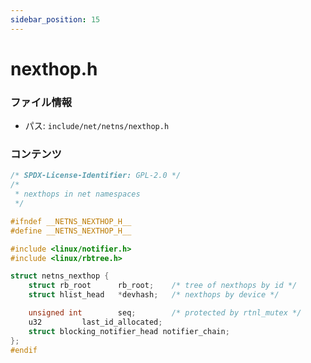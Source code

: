```yaml
---
sidebar_position: 15
---
```

# nexthop.h

### ファイル情報

- パス: `include/net/netns/nexthop.h`

### コンテンツ

```h
/* SPDX-License-Identifier: GPL-2.0 */
/*
 * nexthops in net namespaces
 */

#ifndef __NETNS_NEXTHOP_H__
#define __NETNS_NEXTHOP_H__

#include <linux/notifier.h>
#include <linux/rbtree.h>

struct netns_nexthop {
	struct rb_root		rb_root;	/* tree of nexthops by id */
	struct hlist_head	*devhash;	/* nexthops by device */

	unsigned int		seq;		/* protected by rtnl_mutex */
	u32			last_id_allocated;
	struct blocking_notifier_head notifier_chain;
};
#endif

```
